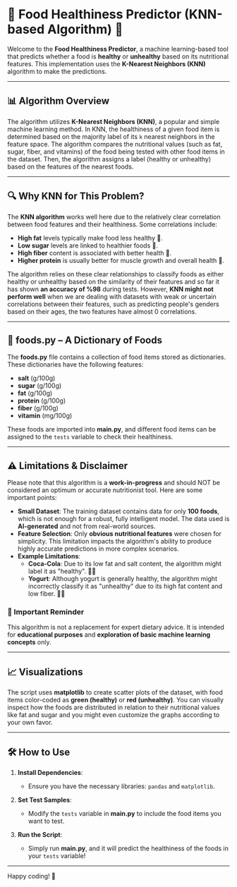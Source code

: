 # 🍏 Food Healthiness Predictor (KNN-based Algorithm) 🍏

Welcome to the **Food Healthiness Predictor**, a machine learning-based tool that predicts whether a food is **healthy** or **unhealthy** based on its nutritional features. This implementation uses the **K-Nearest Neighbors (KNN)** algorithm to make the predictions.

---

## 📊 Algorithm Overview

The algorithm utilizes **K-Nearest Neighbors (KNN)**, a popular and simple machine learning method. In KNN, the healthiness of a given food item is determined based on the majority label of its `k` nearest neighbors in the feature space. The algorithm compares the nutritional values (such as fat, sugar, fiber, and vitamins) of the food being tested with other food items in the dataset. Then, the algorithm assigns a label (healthy or unhealthy) based on the features of the nearest foods.

---

## 🔍 Why KNN for This Problem?

The **KNN algorithm** works well here due to the relatively clear correlation between food features and their healthiness. Some correlations include:

- **High fat** levels typically make food less healthy 🧈.
- **Low sugar** levels are linked to healthier foods 🍭.
- **High fiber** content is associated with better health 🌾.
- **Higher protein** is usually better for muscle growth and overall health 🍗.

The algorithm relies on these clear relationships to classify foods as either healthy or unhealthy based on the similarity of their features and so far it has shown **an accuracy of %98** during tests. However, **KNN might not perform well** when we are dealing with datasets with weak or uncertain correlations between their features, such as predicting people's genders based on their ages, the two features have almost 0 correlations.

---

## 🥗 foods.py – A Dictionary of Foods

The **foods.py** file contains a collection of food items stored as dictionaries. These dictionaries have the following features:

- **salt** (g/100g)
- **sugar** (g/100g)
- **fat** (g/100g)
- **protein** (g/100g)
- **fiber** (g/100g)
- **vitamin** (mg/100g)

These foods are imported into **main.py**, and different food items can be assigned to the `tests` variable to check their healthiness.

---

## ⚠️ Limitations & Disclaimer

Please note that this algorithm is a **work-in-progress** and should NOT be considered an optimum or accurate nutritionist tool. Here are some important points:

- **Small Dataset**: The training dataset contains data for only **100 foods**, which is not enough for a robust, fully intelligent model. The data used is **AI-generated** and not from real-world sources.
- **Feature Selection**: Only **obvious nutritional features** were chosen for simplicity. This limitation impacts the algorithm's ability to produce highly accurate predictions in more complex scenarios.
- **Example Limitations**:
  - **Coca-Cola**: Due to its low fat and salt content, the algorithm might label it as "healthy". 🥤❌
  - **Yogurt**: Although yogurt is generally healthy, the algorithm might incorrectly classify it as "unhealthy" due to its high fat content and low fiber. 🥛❌

### 🚨 Important Reminder
This algorithm is not a replacement for expert dietary advice. It is intended for **educational purposes** and **exploration of basic machine learning concepts** only.

---

## 📈 Visualizations

The script uses **matplotlib** to create scatter plots of the dataset, with food items color-coded as **green (healthy)** or **red (unhealthy)**. You can visually inspect how the foods are distributed in relation to their nutritional values like fat and sugar and you might even customize the graphs according to your own favor.

---

## 🛠️ How to Use

1. **Install Dependencies**: 
   - Ensure you have the necessary libraries: `pandas` and `matplotlib`.
   
2. **Set Test Samples**: 
   - Modify the `tests` variable in **main.py** to include the food items you want to test.

3. **Run the Script**: 
   - Simply run **main.py**, and it will predict the healthiness of the foods in your `tests` variable!

---

Happy coding! 🍎
